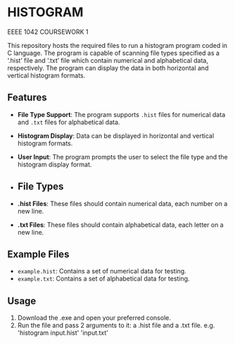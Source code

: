 # HISTOGRAM
EEEE 1042 COURSEWORK 1

This repository hosts the required files to run a histogram program coded in C language. The program is capable of scanning file types specified as a ‘.hist’ file and ‘.txt’ file which contain numerical and alphabetical data, respectively. The program can display the data in both horizontal and vertical histogram formats.

## Features
- **File Type Support**: The program supports `.hist` files for numerical data and `.txt` files for alphabetical data.
- **Histogram Display**: Data can be displayed in horizontal and vertical histogram formats.
- **User Input**: The program prompts the user to select the file type and the histogram display format.

- ## File Types
- **.hist Files**: These files should contain numerical data, each number on a new line.
- **.txt Files**: These files should contain alphabetical data, each letter on a new line.

## Example Files
- `example.hist`: Contains a set of numerical data for testing.
- `example.txt`: Contains a set of alphabetical data for testing.

## Usage
1. Download the .exe and open your preferred console.
2. Run the file and pass 2 arguments to it: a .hist file and a .txt file.
e.g. 'histogram input.hist' 'input.txt'
